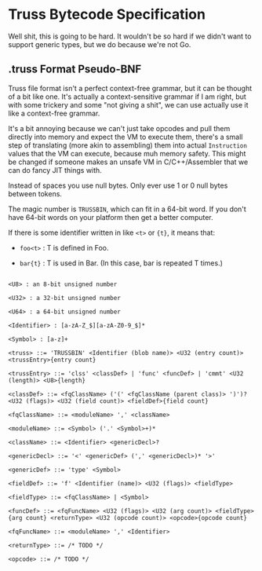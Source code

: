 # Truss Bytecode Specification

Well shit, this is going to be hard.  It wouldn't be so hard if we didn't want
to support generic types, but we do because we're not Go.

## .truss Format Pseudo-BNF

Truss file format isn't a perfect context-free grammar, but it can be thought
of a bit like one.  It's actually a context-sensitive grammar if I am right, but
with some trickery and some "not giving a shit", we can use actually use it like
a context-free grammar.

It's a bit annoying because we can't just take opcodes and pull
them directly into memory and expect the VM to execute them, there's a small
step of translating (more akin to assembling) them into actual `Instruction`
values that the VM can execute, because muh memory safety.  This might be
changed if someone makes an unsafe VM in C/C++/Assembler that we can do fancy
JIT things with.

Instead of spaces you use null bytes.  Only ever use 1 or 0 null bytes between
tokens.

The magic number is `TRUSSBIN`, which can fit in a 64-bit word.  If you don't
have 64-bit words on your platform then get a better computer.

If there is some identifier written in like `<t>` or `{t}`, it means that:

* `foo<t>` : T is defined in Foo.

* `bar{t}` : T is used in Bar.  (In this case, bar is repeated T times.)

```

<U8> : an 8-bit unsigned number

<U32> : a 32-bit unsigned number

<U64> : a 64-bit unsigned number

<Identifier> : [a-zA-Z_$][a-zA-Z0-9_$]*

<Symbol> : [a-z]+

<truss> ::= 'TRUSSBIN' <Identifier (blob name)> <U32 (entry count)> <trussEntry>{entry count}

<trussEntry> ::= 'clss' <classDef> | 'func' <funcDef> | 'cmmt' <U32 (length)> <U8>{length}

<classDef> ::= <fqClassName> ('(' <fqClassName (parent class)> ')')? <U32 (flags)> <U32 (field count)> <fieldDef>{field count}

<fqClassName> ::= <moduleName> ',' <className>

<moduleName> ::= <Symbol> ('.' <Symbol>+)*

<className> ::= <Identifier> <genericDecl>?

<genericDecl> ::= '<' <genericDef> (',' <genericDecl>)* '>'

<genericDef> ::= 'type' <Symbol>

<fieldDef> ::= 'f' <Identifier (name)> <U32 (flags)> <fieldType>

<fieldType> ::= <fqClassName> | <Symbol>

<funcDef> ::= <fqFuncName> <U32 (flags)> <U32 (arg count)> <fieldType>{arg count} <returnType> <U32 (opcode count)> <opcode>{opcode count}

<fqFuncName> ::= <moduleName> ',' <Identifier>

<returnType> ::= /* TODO */

<opcode> ::= /* TODO */

```
